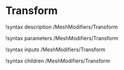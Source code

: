 <!-- MOOSE Documentation Stub: Remove this when content is added. -->

# Transform
!syntax description /MeshModifiers/Transform

!syntax parameters /MeshModifiers/Transform

!syntax inputs /MeshModifiers/Transform

!syntax children /MeshModifiers/Transform

